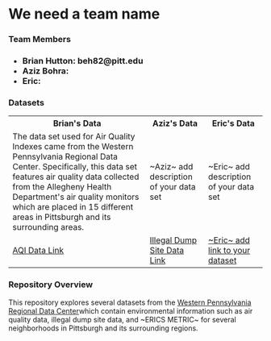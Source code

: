 <h1>We need a team name</h1>

<h3>Team Members<h3>
<ul>
  <li>Brian Hutton: beh82@pitt.edu</li>
  <li>Aziz Bohra: </li>
  <li>Eric:</li>
</ul>
  
<h3>Datasets</h3>
<table>
  <tr>
    <th>Brian's Data</th>
    <th>Aziz's Data</th>
    <th>Eric's Data</th>
  </tr>
  <tr>
    <td>The data set used for Air Quality Indexes came from the Western Pennsylvania Regional Data Center. Specifically, this data set features air quality data collected from the Allegheny Health Department's air quality monitors which are placed in 15 different areas in Pittsburgh and its surrounding areas.</td>
    <td>~Aziz~ add description of your data set</td>
    <td>~Eric~ add description of your data set</td>
  </tr>
  <tr>
    <td><a href="https://data.wprdc.org/dataset/allegheny-county-air-quality/resource/4ab1e23f-3262-4bd3-adbf-f72f0119108b?inner_span=True">AQI Data Link</a></td>
    <td><a href="https://data.wprdc.org/dataset/allegheny-county-illegal-dump-sites">Illegal Dump Site Data Link</a></td>
    <td><a href="">~Eric~ add link to your dataset</a></td>
  </tr>
</table>
  
<h3>Repository Overview</h3>
  <p>This repository explores several datasets from the <a href="">Western Pennsylvania Regional Data Center</a>which contain environmental information such as air quality data, illegal dump site data, and ~ERICS METRIC~ for several neighborhoods in Pittsburgh and its surrounding regions.</p>
